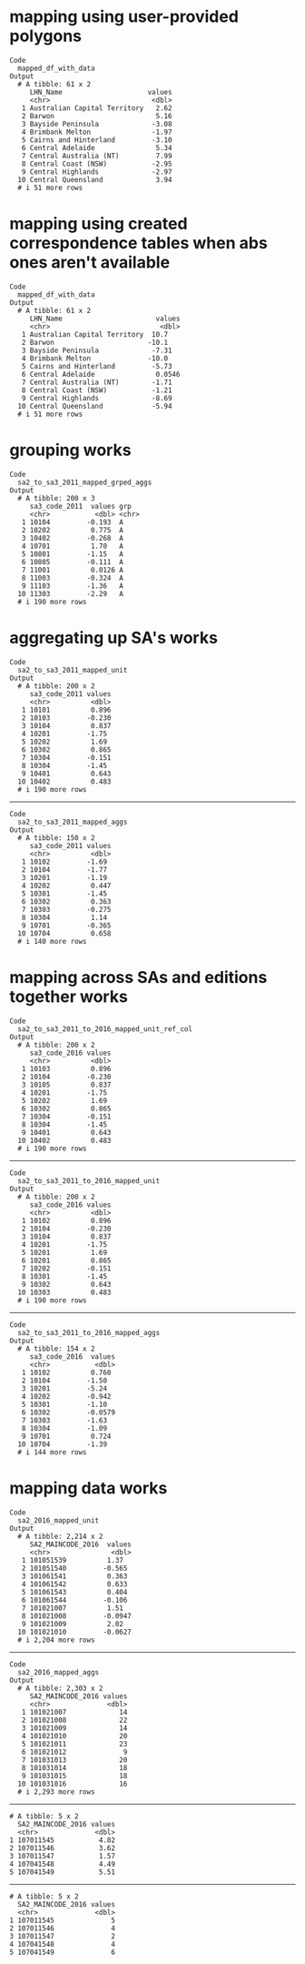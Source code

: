 # mapping using user-provided polygons

    Code
      mapped_df_with_data
    Output
      # A tibble: 61 x 2
         LHN_Name                     values
         <chr>                         <dbl>
       1 Australian Capital Territory   2.62
       2 Barwon                         5.16
       3 Bayside Peninsula             -3.08
       4 Brimbank Melton               -1.97
       5 Cairns and Hinterland         -3.10
       6 Central Adelaide               5.34
       7 Central Australia (NT)         7.99
       8 Central Coast (NSW)           -2.95
       9 Central Highlands             -2.97
      10 Central Queensland             3.94
      # i 51 more rows

# mapping using created correspondence tables when abs ones aren't available

    Code
      mapped_df_with_data
    Output
      # A tibble: 61 x 2
         LHN_Name                       values
         <chr>                           <dbl>
       1 Australian Capital Territory  10.7   
       2 Barwon                       -10.1   
       3 Bayside Peninsula             -7.31  
       4 Brimbank Melton              -10.0   
       5 Cairns and Hinterland         -5.73  
       6 Central Adelaide               0.0546
       7 Central Australia (NT)        -1.71  
       8 Central Coast (NSW)           -1.21  
       9 Central Highlands             -8.69  
      10 Central Queensland            -5.94  
      # i 51 more rows

# grouping works

    Code
      sa2_to_sa3_2011_mapped_grped_aggs
    Output
      # A tibble: 200 x 3
         sa3_code_2011  values grp  
         <chr>           <dbl> <chr>
       1 10104         -0.193  A    
       2 10202          0.775  A    
       3 10402         -0.268  A    
       4 10701          1.70   A    
       5 10801         -1.15   A    
       6 10805         -0.111  A    
       7 11001          0.0126 A    
       8 11003         -0.324  A    
       9 11103         -1.36   A    
      10 11303         -2.29   A    
      # i 190 more rows

# aggregating up SA's works

    Code
      sa2_to_sa3_2011_mapped_unit
    Output
      # A tibble: 200 x 2
         sa3_code_2011 values
         <chr>          <dbl>
       1 10101          0.896
       2 10103         -0.230
       3 10104          0.837
       4 10201         -1.75 
       5 10202          1.69 
       6 10302          0.865
       7 10304         -0.151
       8 10304         -1.45 
       9 10401          0.643
      10 10402          0.483
      # i 190 more rows

---

    Code
      sa2_to_sa3_2011_mapped_aggs
    Output
      # A tibble: 150 x 2
         sa3_code_2011 values
         <chr>          <dbl>
       1 10102         -1.69 
       2 10104         -1.77 
       3 10201         -1.19 
       4 10202          0.447
       5 10301         -1.45 
       6 10302          0.363
       7 10303         -0.275
       8 10304          1.14 
       9 10701         -0.365
      10 10704          0.658
      # i 140 more rows

# mapping across SAs and editions together works

    Code
      sa2_to_sa3_2011_to_2016_mapped_unit_ref_col
    Output
      # A tibble: 200 x 2
         sa3_code_2016 values
         <chr>          <dbl>
       1 10103          0.896
       2 10104         -0.230
       3 10105          0.837
       4 10201         -1.75 
       5 10202          1.69 
       6 10302          0.865
       7 10304         -0.151
       8 10304         -1.45 
       9 10401          0.643
      10 10402          0.483
      # i 190 more rows

---

    Code
      sa2_to_sa3_2011_to_2016_mapped_unit
    Output
      # A tibble: 200 x 2
         sa3_code_2016 values
         <chr>          <dbl>
       1 10102          0.896
       2 10104         -0.230
       3 10104          0.837
       4 10201         -1.75 
       5 10201          1.69 
       6 10201          0.865
       7 10202         -0.151
       8 10301         -1.45 
       9 10302          0.643
      10 10303          0.483
      # i 190 more rows

---

    Code
      sa2_to_sa3_2011_to_2016_mapped_aggs
    Output
      # A tibble: 154 x 2
         sa3_code_2016  values
         <chr>           <dbl>
       1 10102          0.760 
       2 10104         -1.50  
       3 10201         -5.24  
       4 10202         -0.942 
       5 10301         -1.10  
       6 10302         -0.0579
       7 10303         -1.63  
       8 10304         -1.09  
       9 10701          0.724 
      10 10704         -1.39  
      # i 144 more rows

# mapping data works

    Code
      sa2_2016_mapped_unit
    Output
      # A tibble: 2,214 x 2
         SA2_MAINCODE_2016  values
         <chr>               <dbl>
       1 101051539          1.37  
       2 101051540         -0.565 
       3 101061541          0.363 
       4 101061542          0.633 
       5 101061543          0.404 
       6 101061544         -0.106 
       7 101021007          1.51  
       8 101021008         -0.0947
       9 101021009          2.02  
      10 101021010         -0.0627
      # i 2,204 more rows

---

    Code
      sa2_2016_mapped_aggs
    Output
      # A tibble: 2,303 x 2
         SA2_MAINCODE_2016 values
         <chr>              <dbl>
       1 101021007             14
       2 101021008             22
       3 101021009             14
       4 101021010             20
       5 101021011             23
       6 101021012              9
       7 101031013             20
       8 101031014             18
       9 101031015             18
      10 101031016             16
      # i 2,293 more rows

---

    # A tibble: 5 x 2
      SA2_MAINCODE_2016 values
      <chr>              <dbl>
    1 107011545           4.82
    2 107011546           3.62
    3 107011547           1.57
    4 107041548           4.49
    5 107041549           5.51

---

    # A tibble: 5 x 2
      SA2_MAINCODE_2016 values
      <chr>              <dbl>
    1 107011545              5
    2 107011546              4
    3 107011547              2
    4 107041548              4
    5 107041549              6

